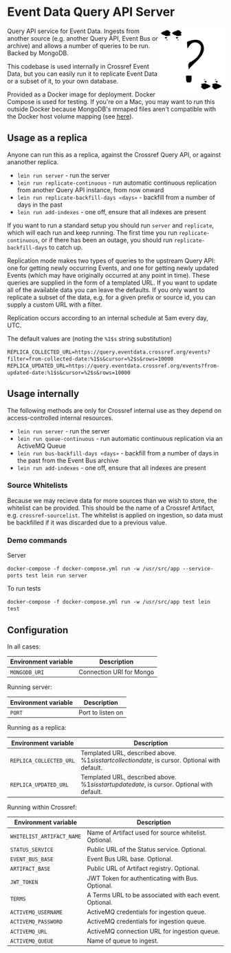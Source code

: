 # Event Data Query API Server

<img src="doc/logo.png" align="right" style="float: right">

Query API service for Event Data. Ingests from another source (e.g. another Query API, Event Bus or archive) and allows a number of queries to be run. Backed by MongoDB.

This codebase is used internally in Crossref Event Data, but you can easily run it to replicate Event Data or a subset of it, to your own database.

Provided as a Docker image for deployment. Docker Compose is used for testing. If you're on a Mac, you may want to run this outside Docker because MongoDB's mmaped files aren't compatible with the Docker host volume mapping (see [here](https://hub.docker.com/_/mongo/)).

## Usage as a replica

Anyone can run this as a replica, against the Crossref Query API, or against ananother replica. 

 - `lein run server` - run the server
 - `lein run replicate-continuous` - run automatic continuous replication from another Query API instance, from now onward
 - `lein run replicate-backfill-days «days»` - backfill from a number of days in the past
 - `lein run add-indexes` - one off, ensure that all indexes are present

If you want to run a standard setup you should run `server` and `replicate`, which will each run and keep running. The first time you run `replicate-continuous`, or if there has been an outage, you should run `replicate-backfill-days` to catch up.

Replication mode makes two types of queries to the upstream Query API: one for getting newly occurring Events, and one for getting newly updated Events (which may have originally occurred at any point in time). These queries are supplied in the form of a templated URL. If you want to update all of the available data you can leave the defaults. If you only want to replicate a subset of the data, e.g. for a given prefix or source id, you can supply a custom URL with a filter.

Replication occurs according to an internal schedule at 5am every day, UTC.

The default values are (noting the `%1$s` string substitution)

    REPLICA_COLLECTED_URL=https://query.eventdata.crossref.org/events?filter=from-collected-date:%1$s&cursor=%2$s&rows=10000
    REPLICA_UPDATED_URL=https://query.eventdata.crossref.org/events?from-updated-date:%1$s&cursor=%2$s&rows=10000

## Usage internally

The following methods are only for Crossref internal use as they depend on access-controlled internal resources.

 - `lein run server` - run the server
 - `lein run queue-continuous` - run automatic continuous replication via an ActiveMQ Queue
 - `lein run bus-backfill-days «days»` - backfill from a number of days in the past from the Event Bus archive
 - `lein run add-indexes` - one off, ensure that all indexes are present

### Source Whitelists

Because we may recieve data for more sources than we wish to store, the whitelist can be provided. This should be the name of a Crossref Artifact, e.g. `crossref-sourcelist`. The whitelist is applied on ingestion, so data must be backfilled if it was discarded due to a previous value.

### Demo commands

Server

    docker-compose -f docker-compose.yml run -w /usr/src/app --service-ports test lein run server

To run tests

    docker-compose -f docker-compose.yml run -w /usr/src/app test lein test

## Configuration

In all cases:

| Environment variable | Description              |
|----------------------|--------------------------|
| `MONGODB_URI`        | Connection URI for Mongo |

Running server:

| Environment variable | Description                         |
|----------------------|-------------------------------------|
| `PORT`               | Port to listen on                   |


Running as a replica:

| Environment variable    | Description                                                                                         |
|-------------------------|-----------------------------------------------------------------------------------------------------|
| `REPLICA_COLLECTED_URL` | Templated URL, described above. %1$s is start collection date, %2$ is cursor. Optional with default.|
| `REPLICA_UPDATED_URL`   | Templated URL, described above. %1$s is start update date, %2$ is cursor. Optional with default.    |

Running within Crossref:

| Environment variable      | Description                                                    |
|---------------------------|----------------------------------------------------------------|
| `WHITELIST_ARTIFACT_NAME` | Name of Artifact used for source whitelist. Optional.     |
| `STATUS_SERVICE`          | Public URL of the Status service. Optional.                    |
| `EVENT_BUS_BASE`          | Event Bus URL base. Optional.                                  |
| `ARTIFACT_BASE`           | Public URL of Artifact registry. Optional.                     |
| `JWT_TOKEN`               | JWT Token for authenticating with Bus. Optional.               |
| `TERMS`                   | A Terms URL to be associated with each event. Optional.        |
| `ACTIVEMQ_USERNAME`       | ActiveMQ credentials for ingestion queue.                      |
| `ACTIVEMQ_PASSWORD`       | ActiveMQ credentials for ingestion queue.                      |
| `ACTIVEMQ_URL`            | ActiveMQ connection URL for ingestion queue.                   |
| `ACTIVEMQ_QUEUE`          | Name of queue to ingest.                                       |




